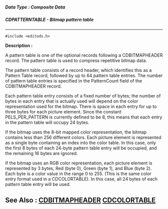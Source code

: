 ##### Data Type : Composite Data
##### CDPATTERNTABLE - Bitmap pattern table
---
```
#include <editods.h>
```
**Description :**

A pattern table is one of the optional records following a CDBITMAPHEADER 
record.  The pattern table is used to compress repetitive bitmap data.

The pattern table consists of a record header, which identifies this as a 
Pattern Table record, followed by up to 64 pattern table entries.  The number 
of pattern table entries is specified in the PatternCount field of the 
CDBITMAPHEADER record.

Each pattern table entry consists of a fixed number of bytes;  the number of 
bytes in each entry that is actually used will depend on the color 
representation used for the bitmap.  There is space in each entry for up to 
three bytes for each picture element.  Since the constant PELS_PER_PATTERN is 
currently defined to be 8, this means that each entry in the pattern table will 
occupy 24 bytes.

If the bitmap uses the 8-bit mapped color representation, the bitmap contains 
less than 256 different colors.  Each picture element is represented as a 
single byte containing an index into the color table.  In this case, only the 
first 8 bytes of each 24-byte pattern table entry will be occupied, and the 
remaining 16 bytes are ignored.

If the bitmap uses an RGB color representation, each picture element is 
represented by 3 bytes, Red (byte 0), Green (byte 1), and Blue (byte 2).  Each 
byte is a color value in the range 0 to 255.  (This is the same color entry 
format used in a CDCOLORTABLE).  In this case, all 24 bytes of each pattern 
table entry will be used.

**See Also :**
[CDBITMAPHEADER](/domino-c-api-docs/reference/Data/CDBITMAPHEADER)
[CDCOLORTABLE](/domino-c-api-docs/reference/Data/CDCOLORTABLE)
---

